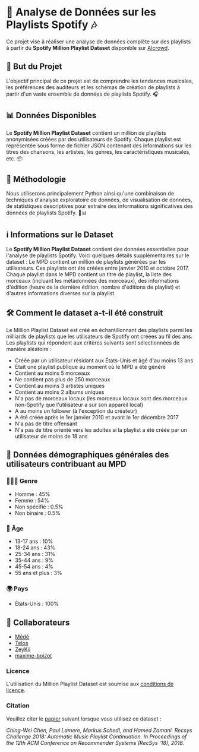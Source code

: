 # 🎵 Analyse de Données sur les Playlists Spotify 🎶

Ce projet vise à réaliser une analyse de données complète sur des playlists à partir du **Spotify Million Playlist Dataset** disponible sur [AIcrowd](https://www.aicrowd.com/challenges/spotify-million-playlist-dataset-challenge).

## 🚀 But du Projet
L'objectif principal de ce projet est de comprendre les tendances musicales, les préférences des auditeurs et les schémas de création de playlists à partir d'un vaste ensemble de données de playlists Spotify. 🎧

## 📊 Données Disponibles
Le **Spotify Million Playlist Dataset** contient un million de playlists anonymisées créées par des utilisateurs de Spotify. Chaque playlist est représentée sous forme de fichier JSON contenant des informations sur les titres des chansons, les artistes, les genres, les caractéristiques musicales, etc. 📦

## 🔬 Méthodologie
Nous utiliserons principalement Python ainsi qu'une combinaison de techniques d'analyse exploratoire de données, de visualisation de données, de statistiques descriptives pour extraire des informations significatives des données de playlists Spotify. 🐍📊

## ℹ️ Informations sur le Dataset
Le **Spotify Million Playlist Dataset** contient des données essentielles pour l'analyse de playlists Spotify. Voici quelques détails supplémentaires sur le dataset :
Le MPD contient un million de playlists générées par les utilisateurs. Ces playlists ont été créées entre janvier 2010 et octobre 2017. Chaque playlist dans le MPD contient un titre de playlist, la liste des morceaux (incluant les métadonnées des morceaux), des informations d'édition (heure de la dernière édition, nombre d'éditions de playlist) et d'autres informations diverses sur la playlist.

## 🛠️ Comment le dataset a-t-il été construit
Le Million Playlist Dataset est créé en échantillonnant des playlists parmi les milliards de playlists que les utilisateurs de Spotify ont créées au fil des ans. Les playlists qui répondent aux critères suivants sont sélectionnées de manière aléatoire :

 * Créée par un utilisateur résidant aux États-Unis et âgé d'au moins 13 ans
 * Était une playlist publique au moment où le MPD a été généré
 * Contient au moins 5 morceaux
 * Ne contient pas plus de 250 morceaux
 * Contient au moins 3 artistes uniques
 * Contient au moins 2 albums uniques
 * N'a pas de morceaux locaux (les morceaux locaux sont des morceaux non-Spotify que l'utilisateur a sur son appareil local)
 * A au moins un follower (à l'exception du créateur)
 * A été créée après le 1er janvier 2010 et avant le 1er décembre 2017
 * N'a pas de titre offensant
 * N'a pas de titre orienté vers les adultes si la playlist a été créée par un utilisateur de moins de 18 ans

## 👥 Données démographiques générales des utilisateurs contribuant au MPD

### 🧑‍🤝‍🧑 Genre
 * Homme : 45%
 * Femme : 54%
 * Non spécifié : 0.5%
 * Non binaire : 0.5%

### 📅 Âge
 * 13-17 ans : 10%
 * 18-24 ans : 43%
 * 25-34 ans : 31%
 * 35-44 ans : 9%
 * 45-54 ans : 4%
 * 55 ans et plus : 3%

### 🌍 Pays
 * États-Unis : 100%

 ## 👥 Collaborateurs
- [Médé](https://github.com/MeydeyNc)
- [Telos](https://github.com/Telooss)
- [ZeyKii](https://github.com/ZeyKii)
- [maxime-boizot](https://github.com/maxime-boizot)

### Licence
L'utilisation du Million Playlist Dataset est soumise aux [conditions de licence](https://www.aicrowd.com/challenges/spotify-million-playlist-dataset-challenge/challenge_rules).

### Citation
Veuillez citer le [papier](https://dl.acm.org/doi/abs/10.1145/3240323.3240342) suivant lorsque vous utilisez ce dataset :

*Ching-Wei Chen, Paul Lamere, Markus Schedl, and Hamed Zamani. Recsys Challenge 2018: Automatic Music Playlist Continuation. In Proceedings of the 12th ACM Conference on Recommender Systems (RecSys ’18), 2018.*
